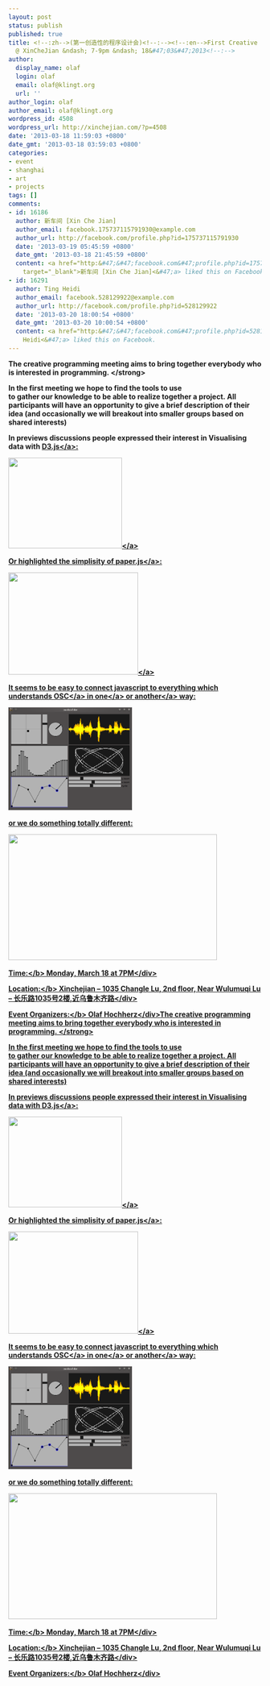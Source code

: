 ```yaml
---
layout: post
status: publish
published: true
title: <!--:zh-->(第一创造性的程序设计会)<!--:--><!--:en-->First Creative Programming Meeting
  @ XinCheJian &ndash; 7-9pm &ndash; 18&#47;03&#47;2013<!--:-->
author:
  display_name: olaf
  login: olaf
  email: olaf@klingt.org
  url: ''
author_login: olaf
author_email: olaf@klingt.org
wordpress_id: 4508
wordpress_url: http://xinchejian.com/?p=4508
date: '2013-03-18 11:59:03 +0800'
date_gmt: '2013-03-18 03:59:03 +0800'
categories:
- event
- shanghai
- art
- projects
tags: []
comments:
- id: 16186
  author: 新车间 [Xin Che Jian]
  author_email: facebook.175737115791930@example.com
  author_url: http://facebook.com/profile.php?id=175737115791930
  date: '2013-03-19 05:45:59 +0800'
  date_gmt: '2013-03-18 21:45:59 +0800'
  content: <a href="http:&#47;&#47;facebook.com&#47;profile.php?id=175737115791930"
    target="_blank">新车间 [Xin Che Jian]<&#47;a> liked this on Facebook.
- id: 16291
  author: Ting Heidi
  author_email: facebook.528129922@example.com
  author_url: http://facebook.com/profile.php?id=528129922
  date: '2013-03-20 18:00:54 +0800'
  date_gmt: '2013-03-20 10:00:54 +0800'
  content: <a href="http:&#47;&#47;facebook.com&#47;profile.php?id=528129922" target="_blank">Ting
    Heidi<&#47;a> liked this on Facebook.
---
```

<p><!--:zh--><strong>The creative programming meeting aims to bring together everybody who is interested in programming.&nbsp;<&#47;strong></p>
<p>In the first meeting we hope to find the tools to use to&nbsp;gather&nbsp;our&nbsp;knowledge&nbsp;to be able to&nbsp;realize&nbsp;together&nbsp;a project.&nbsp;All participants will have an opportunity to give a brief description of their idea (and&nbsp;occasionally&nbsp;we will breakout into smaller groups based on shared interests)</p>
<p>In previews discussions people expressed their interest in Visualising data with&nbsp;<a href="http:&#47;&#47;d3js.org&#47;">D3.js<&#47;a>:</p>
<p><a href="http:&#47;&#47;mbostock.github.com&#47;d3&#47;ex&#47;chord.html"><img alt="" src="http:&#47;&#47;d3js.org&#47;ex&#47;chord.png" width="226" height="180" &#47;><&#47;a></p>
<p>Or highlighted the simplisity of&nbsp;<a href="http:&#47;&#47;paperjs.org&#47;">paper.js<&#47;a>:</p>
<p><a href="http:&#47;&#47;paperjs.org&#47;examples&#47;chain&#47;"><img alt="" src="http:&#47;&#47;paperjs.org&#47;examples&#47;chain&#47;resources&#47;Chain.gif?v=f261825504afceedab50d8ddc8425b4c" width="258" height="203" &#47;><&#47;a></p>
<p>It seems to be easy to connect javascript to everything which understands&nbsp;<a href="http:&#47;&#47;opensoundcontrol.org&#47;">OSC<&#47;a>&nbsp;in&nbsp;<a href="https:&#47;&#47;github.com&#47;jleben&#47;quickcollider">one<&#47;a>&nbsp;or <a href="https:&#47;&#47;github.com&#47;crucialfelix&#47;supercolliderjs">another<&#47;a>&nbsp;way:</p>
<p><img alt="" src="https:&#47;&#47;github.com&#47;jleben&#47;quickcollider&#47;raw&#47;master&#47;demo&#47;images&#47;gui_screenshot.png" width="246" height="204" &#47;></p>
<p>or we do something totally different:</p>
<p><img alt="" src="http:&#47;&#47;bluegene8210.is-developer.com&#47;user_files&#47;bluegene8210&#47;Image&#47;CSA.png" width="415" height="250" &#47;></p>
<div><b>Time:<&#47;b>&nbsp;Monday, March 18 at 7PM<&#47;div></p>
<div><b>Location:<&#47;b>&nbsp;Xinchejian &ndash; 1035 Changle Lu, 2nd floor, Near Wulumuqi Lu &ndash; 长乐路1035号2楼,近乌鲁木齐路<&#47;div></p>
<div><b>Event Organizers:<&#47;b>&nbsp;Olaf Hochherz<&#47;div><!--:--><!--:en--><strong>The creative programming meeting aims to bring together everybody who is interested in programming.&nbsp;<&#47;strong></p>
<p>In the first meeting we hope to find the tools to use to&nbsp;gather&nbsp;our&nbsp;knowledge&nbsp;to be able to&nbsp;realize&nbsp;together&nbsp;a project.&nbsp;All participants will have an opportunity to give a brief description of their idea (and&nbsp;occasionally&nbsp;we will breakout into smaller groups based on shared interests)</p>
<p>In previews discussions people expressed their interest in Visualising data with&nbsp;<a href="http:&#47;&#47;d3js.org&#47;">D3.js<&#47;a>:</p>
<p><a href="http:&#47;&#47;mbostock.github.com&#47;d3&#47;ex&#47;chord.html"><img alt="" src="http:&#47;&#47;d3js.org&#47;ex&#47;chord.png" width="226" height="180" &#47;><&#47;a></p>
<p>Or highlighted the simplisity of&nbsp;<a href="http:&#47;&#47;paperjs.org&#47;">paper.js<&#47;a>:</p>
<p><a href="http:&#47;&#47;paperjs.org&#47;examples&#47;chain&#47;"><img class="alignnone" alt="" src="http:&#47;&#47;paperjs.org&#47;examples&#47;chain&#47;resources&#47;Chain.gif?v=f261825504afceedab50d8ddc8425b4c" width="258" height="203" &#47;><&#47;a></p>
<p>It seems to be easy to connect javascript to everything which understands&nbsp;<a href="http:&#47;&#47;opensoundcontrol.org&#47;">OSC<&#47;a>&nbsp;in&nbsp;<a href="https:&#47;&#47;github.com&#47;jleben&#47;quickcollider">one<&#47;a>&nbsp;or <a href="https:&#47;&#47;github.com&#47;crucialfelix&#47;supercolliderjs">another<&#47;a>&nbsp;way:</p>
<p><img class="alignnone" alt="" src="https:&#47;&#47;github.com&#47;jleben&#47;quickcollider&#47;raw&#47;master&#47;demo&#47;images&#47;gui_screenshot.png" width="246" height="204" &#47;></p>
<p>or we do something totally different:</p>
<p><img class="alignnone" alt="" src="http:&#47;&#47;bluegene8210.is-developer.com&#47;user_files&#47;bluegene8210&#47;Image&#47;CSA.png" width="415" height="250" &#47;></p>
<div><b>Time:<&#47;b>&nbsp;Monday, March 18 at 7PM<&#47;div></p>
<div><b>Location:<&#47;b>&nbsp;Xinchejian &ndash; 1035 Changle Lu, 2nd floor, Near Wulumuqi Lu &ndash; 长乐路1035号2楼,近乌鲁木齐路<&#47;div></p>
<div><b>Event Organizers:<&#47;b>&nbsp;Olaf Hochherz<&#47;div><!--:--></p>
